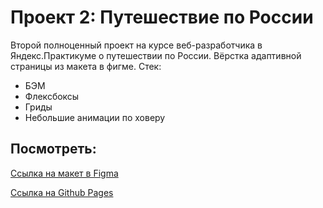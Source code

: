 # Проект 2: Путешествие по России

Второй полноценный проект на курсе веб-разработчика в Яндекс.Практикуме о путешествии по России.
Вёрстка адаптивной страницы из макета в фигме. Стек:

- БЭМ
- Флексбоксы
- Гриды
- Небольшие анимации по ховеру

## Посмотреть:

[Ссылка на макет в Figma](https://www.figma.com/file/5S2WSbEFL6awjVWJ0NWL8Q/Sprint-3_-Russia-_-desktop-mobile?node-id=28503%3A0)

[Ссылка на Github Pages](https://tropnikov.github.io/russian-travel/)
